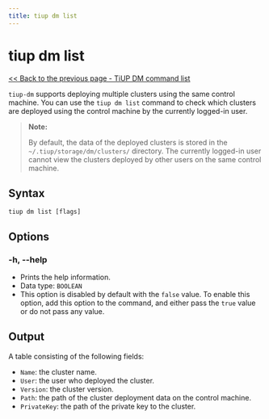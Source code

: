 ```yaml
---
title: tiup dm list
---
```


# tiup dm list

[<< Back to the previous page - TiUP DM command list](/tiup/tiup-component-dm.md#command-list)

`tiup-dm` supports deploying multiple clusters using the same control machine. You can use the `tiup dm list` command to check which clusters are deployed using the control machine by the currently logged-in user.

> **Note:**
>
> By default, the data of the deployed clusters is stored in the `~/.tiup/storage/dm/clusters/` directory. The currently logged-in user cannot view the clusters deployed by other users on the same control machine.

## Syntax

```shell
tiup dm list [flags]
```

## Options

### -h, --help

- Prints the help information.
- Data type: `BOOLEAN`
- This option is disabled by default with the `false` value. To enable this option, add this option to the command, and either pass the `true` value or do not pass any value.

## Output

A table consisting of the following fields:

- `Name`: the cluster name.
- `User`: the user who deployed the cluster.
- `Version`: the cluster version.
- `Path`: the path of the cluster deployment data on the control machine.
- `PrivateKey`: the path of the private key to the cluster.
